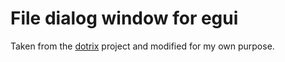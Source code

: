 # File dialog window for egui

Taken from the [dotrix](https://github.com/lowenware/dotrix) project and modified for my own purpose.
